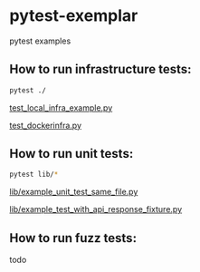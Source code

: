 # pytest-exemplar

pytest examples

## How to run infrastructure tests:

```sh
pytest ./
```

[test_local_infra_example.py](test_local_infra_example.py)

[test_dockerinfra.py](test_dockerinfra.py)


## How to run unit tests:

```sh
pytest lib/*
```

[lib/example_unit_test_same_file.py](lib/example_unit_test_same_file.py)

[lib/example_test_with_api_response_fixture.py](lib/example_test_with_api_response_fixture.py)


## How to run fuzz tests:

todo
